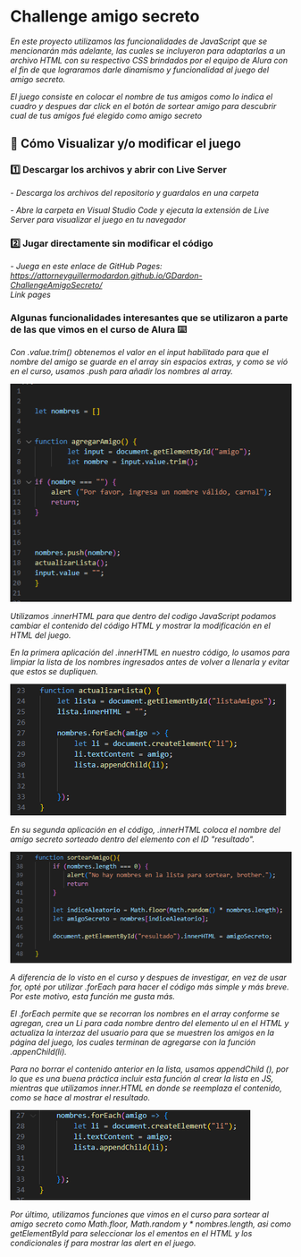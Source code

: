 # Challenge amigo secreto 

_En este proyecto utilizamos las funcionalidades de JavaScript que se mencionarán más adelante, las cuales se incluyeron para adaptarlas a un archivo HTML con su respectivo CSS brindados por el equipo de Alura con el fin de que lograramos darle dinamismo y funcionalidad al juego del amigo secreto._

_El juego consiste en colocar el nombre de tus amigos como lo indica el cuadro y despues dar click en el botón de sortear amigo para descubrir cual de tus amigos fué elegido como amigo secreto_

## 🚀 Cómo Visualizar y/o modificar el juego

### 1️⃣  Descargar los archivos y abrir con Live Server

_- Descarga los archivos del repositorio y guardalos en una carpeta_

_- Abre la carpeta en Visual Studio Code y ejecuta la extensión de Live Server para visualizar el juego en tu navegador_

### 2️⃣  Jugar directamente sin modificar el código  

_- Juega en este enlace de GitHub Pages: https://attorneyguillermodardon.github.io/GDardon-ChallengeAmigoSecreto/  
Link pages_

### Algunas funcionalidades interesantes que se utilizaron a parte de las que vimos en el curso de Alura ⌨️

_Con .value.trim() obtenemos el valor en el input habilitado para que el nombre del amigo se guarde en el array sin espacios extras, y como se vió en el curso, usamos .push para añadir los nombres al array._

![Captura de push, value.trim e input.value](https://github.com/Attorneyguillermodardon/GDardon-ChallengeAmigoSecreto/blob/main/README%20imagenes/push%20e%20input.value.PNG?raw=true)

_Utilizamos .innerHTML para que dentro del codigo JavaScript podamos cambiar el contenido del código HTML y mostrar la modificación en el HTML del juego._

_En la primera aplicación del .innerHTML en nuestro código, lo usamos para limpiar la lista de los nombres ingresados antes de volver a llenarla y evitar que estos se dupliquen._

![Captura de innerhtml primer uso](https://github.com/Attorneyguillermodardon/GDardon-ChallengeAmigoSecreto/blob/main/README%20imagenes/inner%20html%20primer%20uso.PNG?raw=true)

_En su segunda aplicación en el código, .innerHTML coloca el nombre del amigo secreto sorteado dentro del elemento con el ID "resultado"._

![Captura de innerhtml segundo uso](https://github.com/Attorneyguillermodardon/GDardon-ChallengeAmigoSecreto/blob/main/README%20imagenes/inner%20html%20segundo%20uso.PNG?raw=true)

_A diferencia de lo visto en el curso y despues de investigar, en vez de usar for, opté por utilizar .forEach para hacer el código más simple y más breve. Por este motivo, esta función me gusta más._

_El .forEach permite que se recorran los nombres en el array conforme se agregan, crea un Li para cada nombre dentro del elemento ul en el HTML y actualiza la interzaz del usuario para que se muestren los amigos en la página del juego, los cuales terminan de agregarse con la función .appenChild(li)._

_Para no borrar el contenido anterior en la lista, usamos appendChild (), por lo que es una buena práctica incluir esta función al crear la lista en JS, mientras que utilizamos inner.HTML en donde se reemplaza el contenido, como se hace al mostrar el resultado._

![captura de foreach y appendchild](https://github.com/Attorneyguillermodardon/GDardon-ChallengeAmigoSecreto/blob/main/README%20imagenes/for%20each%20y%20appendchild.PNG?raw=true)

_Por último, utilizamos funciones que vimos en el curso para sortear al amigo secreto como Math.floor, Math.random y * nombres.length, asi como getElementById para seleccionar los el ementos en el HTML y los condicionales if para mostrar las alert en el juego._
